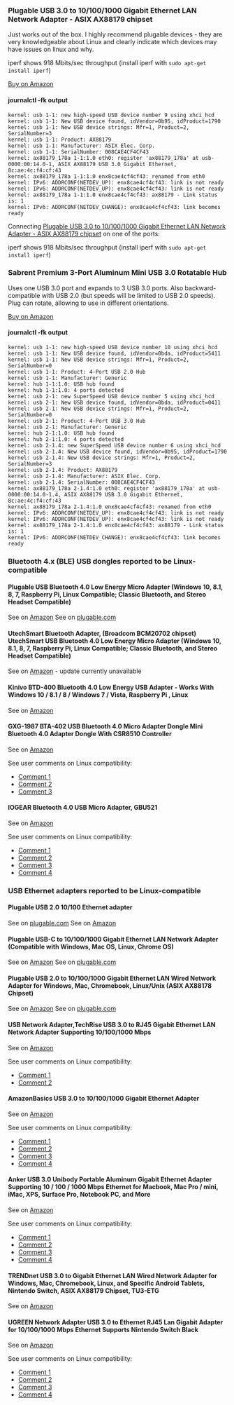 ### Plugable USB 3.0 to 10/100/1000 Gigabit Ethernet LAN Network Adapter - ASIX AX88179 chipset

Just works out of the box. I highly recommend plugable devices - they are very knowledgeable about Linux and clearly indicate which devices may have issues on linux and why.

iperf shows 918 Mbits/sec throughput (install iperf with ```sudo apt-get install iperf```)

[Buy on Amazon](https://www.amazon.com/gp/product/B00AQM8586)

#### journalctl -fk output
```
kernel: usb 1-1: new high-speed USB device number 9 using xhci_hcd
kernel: usb 1-1: New USB device found, idVendor=0b95, idProduct=1790
kernel: usb 1-1: New USB device strings: Mfr=1, Product=2, SerialNumber=3
kernel: usb 1-1: Product: AX88179
kernel: usb 1-1: Manufacturer: ASIX Elec. Corp.
kernel: usb 1-1: SerialNumber: 008CAE4CF4CF43
kernel: ax88179_178a 1-1:1.0 eth0: register 'ax88179_178a' at usb-0000:00:14.0-1, ASIX AX88179 USB 3.0 Gigabit Ethernet, 8c:ae:4c:f4:cf:43
kernel: ax88179_178a 1-1:1.0 enx8cae4cf4cf43: renamed from eth0
kernel: IPv6: ADDRCONF(NETDEV_UP): enx8cae4cf4cf43: link is not ready
kernel: IPv6: ADDRCONF(NETDEV_UP): enx8cae4cf4cf43: link is not ready
kernel: ax88179_178a 1-1:1.0 enx8cae4cf4cf43: ax88179 - Link status is: 1
kernel: IPv6: ADDRCONF(NETDEV_CHANGE): enx8cae4cf4cf43: link becomes ready
```
Connecting [Plugable USB 3.0 to 10/100/1000 Gigabit Ethernet LAN Network Adapter - ASIX AX88179 chipset](https://plugable.com/products/USB3-E1000) on one of the ports:

iperf shows 918 Mbits/sec throughput (install iperf with ```sudo apt-get install iperf```)


### Sabrent Premium 3-Port Aluminum Mini USB 3.0 Rotatable Hub

Uses one USB 3.0 port and expands to 3 USB 3.0 ports.
Also backward-compatible with USB 2.0 (but speeds will be limited to USB 2.0 speeds).
Plug can rotate, allowing to use in different orientations.

[Buy on Amazon](https://www.amazon.com/gp/product/B013XGK53E)

#### journalctl -fk output
```
kernel: usb 1-1: new high-speed USB device number 10 using xhci_hcd
kernel: usb 1-1: New USB device found, idVendor=0bda, idProduct=5411
kernel: usb 1-1: New USB device strings: Mfr=1, Product=2, SerialNumber=0
kernel: usb 1-1: Product: 4-Port USB 2.0 Hub
kernel: usb 1-1: Manufacturer: Generic
kernel: hub 1-1:1.0: USB hub found
kernel: hub 1-1:1.0: 4 ports detected
kernel: usb 2-1: new SuperSpeed USB device number 5 using xhci_hcd
kernel: usb 2-1: New USB device found, idVendor=0bda, idProduct=0411
kernel: usb 2-1: New USB device strings: Mfr=1, Product=2, SerialNumber=0
kernel: usb 2-1: Product: 4-Port USB 3.0 Hub
kernel: usb 2-1: Manufacturer: Generic
kernel: hub 2-1:1.0: USB hub found
kernel: hub 2-1:1.0: 4 ports detected
kernel: usb 2-1.4: new SuperSpeed USB device number 6 using xhci_hcd
kernel: usb 2-1.4: New USB device found, idVendor=0b95, idProduct=1790
kernel: usb 2-1.4: New USB device strings: Mfr=1, Product=2, SerialNumber=3
kernel: usb 2-1.4: Product: AX88179
kernel: usb 2-1.4: Manufacturer: ASIX Elec. Corp.
kernel: usb 2-1.4: SerialNumber: 008CAE4CF4CF43
kernel: ax88179_178a 2-1.4:1.0 eth0: register 'ax88179_178a' at usb-0000:00:14.0-1.4, ASIX AX88179 USB 3.0 Gigabit Ethernet, 8c:ae:4c:f4:cf:43
kernel: ax88179_178a 2-1.4:1.0 enx8cae4cf4cf43: renamed from eth0
kernel: IPv6: ADDRCONF(NETDEV_UP): enx8cae4cf4cf43: link is not ready
kernel: IPv6: ADDRCONF(NETDEV_UP): enx8cae4cf4cf43: link is not ready
kernel: ax88179_178a 2-1.4:1.0 enx8cae4cf4cf43: ax88179 - Link status is: 1
kernel: IPv6: ADDRCONF(NETDEV_CHANGE): enx8cae4cf4cf43: link becomes ready
```

### Bluetooth 4.x (BLE) USB dongles reported to be Linux-compatible

#### Plugable USB Bluetooth 4.0 Low Energy Micro Adapter (Windows 10, 8.1, 8, 7, Raspberry Pi, Linux Compatible; Classic Bluetooth, and Stereo Headset Compatible)
See on [Amazon](https://www.amazon.com/Plugable-Bluetooth-Adapter-Windows-Compatible/dp/B009ZIILLI)
See on [plugable.com](https://plugable.com/products/usb-bt4le/)

#### UtechSmart Bluetooth Adapter, (Broadcom BCM20702 chipset) UtechSmart USB Bluetooth 4.0 Low Energy Micro Adapter (Windows 10, 8.1, 8, 7, Raspberry Pi, Linux Compatible; Classic Bluetooth, and Stereo Headset Compatible)
See on [Amazon](https://www.amazon.com/gp/product/B00DDH4TYA) - update currently unavailable

#### Kinivo BTD-400 Bluetooth 4.0 Low Energy USB Adapter - Works With Windows 10 / 8.1 / 8 / Windows 7 / Vista, Raspberry Pi , Linux
See on [Amazon](https://www.amazon.com/Kinivo-BTD-400-Bluetooth-4-0-adapter/dp/B007Q45EF4)

#### GXG-1987 BTA-402 USB Bluetooth 4.0 Micro Adapter Dongle Mini Bluetooth 4.0 Adapter Dongle With CSR8510 Controller
See on [Amazon](https://www.amazon.com/ORICO-BTA-402-Bluetooth-Adapter-Controller/dp/B00AKO7XOW)

See user comments on Linux compatibility:
* [Comment 1](https://www.amazon.com/gp/customer-reviews/R2J8WIYSQCMOQ6/ref=cm_cr_arp_d_rvw_ttl?ie=UTF8&ASIN=B00AKO7XOW)
* [Comment 2](https://www.amazon.com/gp/customer-reviews/R34Q1FDDG2CEDK/ref=cm_cr_arp_d_rvw_ttl?ie=UTF8&ASIN=B00AKO7XOW)
* [Comment 3](https://www.amazon.com/gp/customer-reviews/R1ZIR5WA5A4EW/ref=cm_cr_arp_d_rvw_ttl?ie=UTF8&ASIN=B00AKO7XOW)

#### IOGEAR Bluetooth 4.0 USB Micro Adapter, GBU521
See on [Amazon](https://www.amazon.com/IOGEAR-Bluetooth-Micro-Adapter-GBU521/dp/B007GFX0PY)

See user comments on Linux compatibility:
* [Comment 1](https://www.amazon.com/gp/customer-reviews/R20XGEUHBC7ZVR/ref=cm_cr_arp_d_rvw_ttl?ie=UTF8&ASIN=B007GFX0PY)
* [Comment 2](https://www.amazon.com/gp/customer-reviews/R11766D37LKAGN/ref=cm_cr_arp_d_rvw_ttl?ie=UTF8&ASIN=B007GFX0PY)
* [Comment 3](https://www.amazon.com/gp/customer-reviews/RETNVCAKZ2CJG/ref=cm_cr_arp_d_rvw_ttl?ie=UTF8&ASIN=B007GFX0PY)
* [Comment 4](https://www.amazon.com/gp/customer-reviews/R1QVF375L6NSY3/ref=cm_cr_getr_d_rvw_ttl?ie=UTF8&ASIN=B007GFX0PY)

### USB Ethernet adapters reported to be Linux-compatible

#### Plugable USB 2.0 10/100 Ethernet adapter
See on [plugable.com](https://plugable.com/products/usb2-e100/)
See on [Amazon](https://www.amazon.com/dp/B00484IEJS)

#### Plugable USB-C to 10/100/1000 Gigabit Ethernet LAN Network Adapter (Compatible with Windows, Mac OS, Linux, Chrome OS)
See on [Amazon](https://www.amazon.com/dp/B011DDXGVC)
See on [plugable.com](https://plugable.com/products/usbc-e1000/)

#### Plugable USB 2.0 to 10/100/1000 Gigabit Ethernet LAN Wired Network Adapter for Windows, Mac, Chromebook, Linux/Unix (ASIX AX88178 Chipset)
See on [Amazon](https://www.amazon.com/dp/B003VSTDFG)
See on [plugable.com](https://plugable.com/products/usb2-e1000/)

#### USB Network Adapter,TechRise USB 3.0 to RJ45 Gigabit Ethernet LAN Network Adapter Supporting 10/100/1000 Mbps
See on [Amazon](https://www.amazon.com/Network-Adapter-TechRise-Ethernet-Supporting/dp/B01K1NSSTA)

See user comments on Linux compatibility:
* [Comment 1](https://www.amazon.com/gp/customer-reviews/R1T66UE8MIWGUJ/ref=cm_cr_arp_d_rvw_ttl?ie=UTF8&ASIN=B01K1NSSTA)
* [Comment 2](https://www.amazon.com/gp/customer-reviews/R1EP6GA35G5Y7G/ref=cm_cr_arp_d_rvw_ttl?ie=UTF8&ASIN=B01K1NSSTA)

#### AmazonBasics USB 3.0 to 10/100/1000 Gigabit Ethernet Adapter
See on [Amazon](https://www.amazon.com/AmazonBasics-1000-Gigabit-Ethernet-Adapter/dp/B00M77HMU0)

See user comments on Linux compatibility:
* [Comment 1](https://www.amazon.com/gp/customer-reviews/R3C4E6I9L8WHBB/ref=cm_cr_arp_d_rvw_ttl?ie=UTF8&ASIN=B00M77HMU0)
* [Comment 2](https://www.amazon.com/gp/customer-reviews/R1EQT8RT92G6D2/ref=cm_cr_arp_d_rvw_ttl?ie=UTF8&ASIN=B00M77HMU0)
* [Comment 3](https://www.amazon.com/gp/customer-reviews/R3FF2EAAHXDZYZ/ref=cm_cr_arp_d_rvw_ttl?ie=UTF8&ASIN=B00M77HMU0)
* [Comment 4](https://www.amazon.com/gp/customer-reviews/R30UKMRYEU4Q32/ref=cm_cr_arp_d_rvw_ttl?ie=UTF8&ASIN=B00M77HMU0)

#### Anker USB 3.0 Unibody Portable Aluminum Gigabit Ethernet Adapter Supporting 10 / 100 / 1000 Mbps Ethernet for Macbook, Mac Pro / mini, iMac, XPS, Surface Pro, Notebook PC, and More
See on [Amazon](https://www.amazon.com/Anker-Unibody-Aluminum-Ethernet-Supporting/dp/B00PC0H9IE)

See user comments on Linux compatibility:
* [Comment 1](https://www.amazon.com/gp/customer-reviews/R1LBKULPP9VK9C/ref=cm_cr_arp_d_rvw_ttl?ie=UTF8&ASIN=B00PC0H9IE)
* [Comment 2](https://www.amazon.com/gp/customer-reviews/RMOZD7HWS35OT/ref=cm_cr_arp_d_rvw_ttl?ie=UTF8&ASIN=B00PC0H9IE)
* [Comment 3](https://www.amazon.com/gp/customer-reviews/R31JI6T7Q79U9W/ref=cm_cr_arp_d_rvw_ttl?ie=UTF8&ASIN=B00PC0H9IE)
* [Comment 4](https://www.amazon.com/gp/customer-reviews/R2L6HVP414HLD/ref=cm_cr_getr_d_rvw_ttl?ie=UTF8&ASIN=B00PC0H9IE)

#### TRENDnet USB 3.0 to Gigabit Ethernet LAN Wired Network Adapter for Windows, Mac, Chromebook, Linux, and Specific Android Tablets, Nintendo Switch, ASIX AX88179 Chipset, TU3-ETG
See on [Amazon](https://www.amazon.com/TRENDnet-Ethernet-Chromebook-Specific-TU3-ETG/dp/B00FFJ0RKE)

#### UGREEN Network Adapter USB 3.0 to Ethernet RJ45 Lan Gigabit Adapter for 10/100/1000 Mbps Ethernet Supports Nintendo Switch Black
See on [Amazon](https://www.amazon.com/UGREEN-Gigabit-Ethernet-Network-1000Mbps/dp/B00MYTSN18)

See user comments on Linux compatibility:
* [Comment 1](https://www.amazon.com/gp/customer-reviews/R2OM3JOLU29UH6/ref=cm_cr_arp_d_rvw_ttl?ie=UTF8&ASIN=B00MYTSN18)
* [Comment 2](https://www.amazon.com/gp/customer-reviews/R1BZXTJRMPBQMW/ref=cm_cr_arp_d_rvw_ttl?ie=UTF8&ASIN=B00MYTSN18)
* [Comment 3](https://www.amazon.com/gp/customer-reviews/REPFG2LZ47QMX/ref=cm_cr_arp_d_rvw_ttl?ie=UTF8&ASIN=B00MYTSN18)
* [Comment 4](https://www.amazon.com/gp/customer-reviews/RCM8UMRCK0AHR/ref=cm_cr_arp_d_rvw_ttl?ie=UTF8&ASIN=B00MYTSN18)




